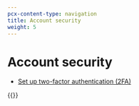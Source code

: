 ```yaml
---
pcx-content-type: navigation
title: Account security
weight: 5
---
```


# Account security

- [Set up two-factor authentication (2FA)](https://support.cloudflare.com/hc/articles/200167906)

{{<directory-listing>}}